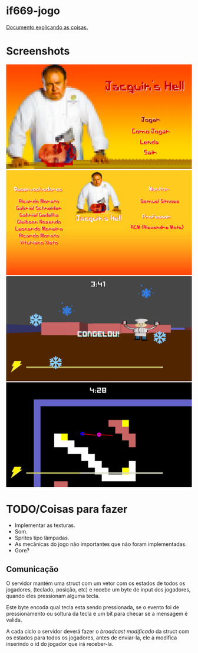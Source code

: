 # if669-jogo
[Documento explicando as coisas.](https://docs.google.com/document/d/1GUkAA6Tv_SgV5HuBIBtLkdRdiGoB3Gxj1L-__42aXpQ/edit)

# Screenshots
![1](./jogo-1.jpg)
![2](./jogo-2.jpg)
![3](./jogo-3.jpg)
![4](./jogo-4.jpg)

# TODO/Coisas para fazer
- Implementar as texturas.
- Som.
- Sprites tipo lâmpadas.
- As mecânicas do jogo não importantes que não foram implementadas.
- Gore?

## Comunicação
O servidor mantém uma struct com um vetor com os estados de todos os jogadores, (teclado, posição, etc) e recebe um byte de input dos jogadores, quando eles pressionam alguma tecla. 

Este byte encoda qual tecla esta sendo pressionada, se o evento foi de pressionamento 
ou soltura da tecla e um bit para checar se a mensagem é valida.

A cada ciclo o servidor deverá fazer o _broadcast modificado_ da struct com os estados para todos os jogadores, antes de enviar-la, ele a modifica inserindo o id do jogador que irá receber-la. 

